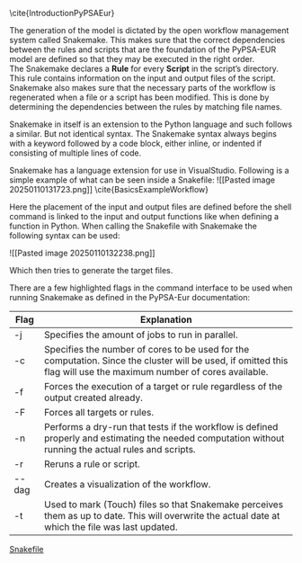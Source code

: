 \cite{IntroductionPyPSAEur}

The generation of the model is dictated by the open workflow management system called Snakemake. This makes sure that the correct dependencies between the rules and scripts that are the foundation of the PyPSA-EUR model are defined so that they may be executed in the right order.  
The Snakemake declares a **Rule** for every **Script** in the script’s directory. This rule contains information on the input and output files of the script. Snakemake also makes sure that the necessary parts of the workflow is regenerated when a file or a script has been modified. This is done by determining the dependencies between the rules by matching file names.  
  
Snakemake in itself is an extension to the Python language and such follows a similar. But not identical syntax. The Snakemake syntax always begins with a keyword followed by a code block, either inline, or indented if consisting of multiple lines of code.  
  
Snakemake has a language extension for use in VisualStudio. Following is a simple example of what can be seen inside a Snakefile:
![[Pasted image 20250110131723.png]]
\cite{BasicsExampleWorkflow}

Here the placement of the input and output files are defined before the shell command is linked to the input and output functions like when defining a function in Python. When calling the Snakefile with Snakemake the following syntax can be used:

![[Pasted image 20250110132238.png]]

Which then tries to generate the target files.

There are a few highlighted flags in the command interface to be used when running Snakemake as defined in the PyPSA-Eur documentation:

| Flag  | Explanation                                                                                                                                                        |
| ----- | ------------------------------------------------------------------------------------------------------------------------------------------------------------------ |
| -j    | Specifies the amount of jobs to run in parallel.                                                                                                                   |
| -c    | Specifies the number of cores to be used for the computation. Since the cluster will be used, if omitted this flag will use the maximum number of cores available. |
| -f    | Forces the execution of a target or rule regardless of the output created already.                                                                                 |
| -F    | Forces all targets or rules.                                                                                                                                       |
| -n    | Performs a dry-run that tests if the workflow is defined properly and estimating the needed computation without running the actual rules and scripts.              |
| -r    | Reruns a rule or script.                                                                                                                                           |
| --dag | Creates a visualization of the workflow.                                                                                                                           |
| -t    | Used to mark (Touch) files so that Snakemake perceives them as up to date. This will overwrite the actual date at which the file was last updated.                 |


[Snakefile](file:///C:/Users/krisa/Documents/GitHub/pypsa-eur/pypsa-eur-KHA/Snakefile)